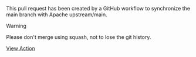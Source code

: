 This pull request has been created by a GitHub workflow to synchronize the main branch with Apache upstream/main.

> [!WARNING]
> Please don't merge using squash, not to lose the git history.

[View Action]($RUN_URL)
